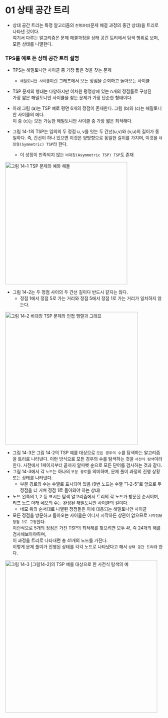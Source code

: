 # 01 상태 공간 트리

- 상태 공간 트리는 특정 알고리즘의 `진행과정`(문제 해결 과정의 중간 상태)을 트리로 나타낸 것이다. <br />
여기서 다루는 알고리즘은 문제 해결과정을 상태 공간 트리에서 탐색 행위로 보며, <br />
모든 상태를 나열한다.

### TPS를 예로 든 상태 공간 트리 설명
- TPS는 해밀토니안 사이클 중 가장 짧은 것을 찾는 문제
    - `해밀토니안 사이클`이란 그래프에서 모든 정점을 순회하고 돌아오는 사이클

- TSP 문제의 형태는 다양하지만 이차원 평명상에 있는 n개의 정점들로 구성된 <br /> 
가장 짧은 해밀토니안 사이클을 찾는 문제가 가장 단순한 형태이다.

- 아래 그림 (a)는 TSP 예로 평면 6개의 정점이 존재한다. 그림 (b)와 (c)는 해밀토니안 사이클의 에다. <br />
이 중 (c)는 모든 가능한 해밀토니안 사이클 중 가장 짧은 최적해다.
- 그림 14-1의 TSP는 임의의 두 정점 u, v를 잇는 두 간선(u,v)와 (v,u)의 길이가 동일하다.
즉, 간선이 하나 있으면 이것은 양방향으로 동일한 길이를 가지며, 이것을 `대칭형(Symmetric) TSP`라 한다.
    - 이 성징이 만족되지 않는 `비대칭(Asymmetric TSP) TSP`도 존재 


<img width="390" alt="그림 14-1 TSP 문제의 예와 해들" src="https://user-images.githubusercontent.com/40673012/98875396-7d089500-24bf-11eb-925a-2fbdac2f2974.png">

- 그림 14-2는 두 정점 사이의 두 간선 길이다 반드시 같지는 않다. 
    -  정점 1에서 정점 5로 가는 거리와 정점 5에서 정점 1로 가는 거리가 일치하지 않는다.  

<img width="424" alt="그림 14-2 비대칭 TSP 문제의 인접 행렬과 그래프" src="https://user-images.githubusercontent.com/40673012/98875400-80038580-24bf-11eb-90e1-3f58ead3ce17.png">

- 그림 14-3은 그림 14-2의 TSP 예를 대상으로 `모든 경우의 수`를 탐색하는 알고리즘을 트리로 나타낸다. 
이런 방식으로 모든 경우의 수를 탐색하는 것을 `사전식 탐색`이라 한다. 
사전에서 1페이지부터 끝까지 알파벳 순으로 모든 단어를 검사하는 것과 같다.
- 그림 14-3에서 각 `노드`는 하나의 `부분 경로`를 의미하며, 문제 풀이 과정의 진행 상황 또는 상태를 나타낸다. 
    - 부분 경로의 수는 수열로 표시되어 있음 (9번 노드는 수열 "1-2-5"로 앞으로 두 정점을 더 거쳐 정점 1로 돌아와야 하는 상태)
- 노드 왼쪽의 1, 2 등 표시는 탐색 알고리즘에서 트리의 각 노드가 방문된 순서이며, <br />
리프 노드 아래 네모의 수는 완성된 해밀토니안 사이클의 길이다. <br />
    - 네모 위의 순서대로 나열된 정점들은 이에 대응되는 해밀토니안 사이클
- 모든 정점을 방문하고 돌아오는 사이클은 어디서 시작하든 상관이 없으므로 `시작점을 정점 1로 고정`한다. <br />
이런식으로 5개의 정점은 가진 TSP의 최적해를 찾으려면 모두 4!, 즉 24개의 해를 검사해보아야하며, <br />
이 과정을 트리로 나타내면 총 41개의 노드를 가진다. <br />
이렇게 문제 풀이가 진행된 상태를 각각 노드로 나타냈다고 해서 `상태 공간 트리`라 한다.

<img width="486" alt="그림 14-3 [그림14-2]의 TSP 예를 대상으로 한 사전식 탐색의 예" src="https://user-images.githubusercontent.com/40673012/98875403-8134b280-24bf-11eb-816e-0c4f6d590c6d.png">
